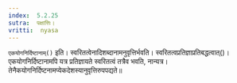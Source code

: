 ```yaml
---
index:  5.2.25
sutra:  पक्षात्तिः।
vritti:  nyasa
---
```


`एकयोगनिर्दिष्टानाम्()` इति। स्वरितत्वेनादिशब्दानामनुवृत्तिर्भवति। स्वरितत्वप्रतिज्ञाप्रतिबद्धत्वात्()। एकयोगनिर्दिष्टानामपि यत्र प्रतिज्ञायते स्वरितत्वं तत्रैव भवति, नान्यत्र। तेनैकयोगनिर्दिष्टनामप्येकदेशस्यानुवृत्तिरुपपद्यते॥
